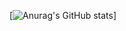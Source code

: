 [![Anurag's GitHub stats](https://github-readme-stats.vercel.app/api?username=transcriptionfactory&show_icons=true&theme=radical)]




<!--(https://github.com/anuraghazra/github-readme-stats)
<!--
**TranscriptionFactory/TranscriptionFactory** is a ✨ _special_ ✨ repository because its `README.md` (this file) appears on your GitHub profile.

Here are some ideas to get you started:

- 🔭 I’m currently working on ...
- 🌱 I’m currently learning ...
- 👯 I’m looking to collaborate on ...
- 🤔 I’m looking for help with ...
- 💬 Ask me about ...
- 📫 How to reach me: ...
- 😄 Pronouns: ...
- ⚡ Fun fact: ...
-->
